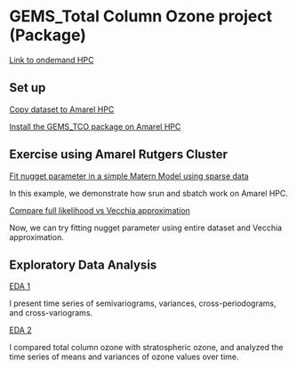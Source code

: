 # GEMS_Total Column Ozone project (Package)
[Link to ondemand HPC](http://ondemand.hpc.rutgers.edu )    

## Set up

[Copy dataset to Amarel HPC](copy_gemsdata_to_amarel)

[Install the GEMS_TCO package on Amarel HPC](install_mypackage_in_amarel)

## Exercise using Amarel Rutgers Cluster

[Fit nugget parameter in a simple Matern Model using sparse data](fit_nugget)

In this example, we demonstrate how srun and sbatch work on Amarel HPC. 

[Compare full likelihood vs Vecchia approximation ](Exercises/full_vs_vecchia) 

Now, we can try fitting nugget parameter using entire dataset and Vecchia approximation.



## Exploratory Data Analysis
[EDA 1](GEMS_TCO_EDA/timeseries_statistics.ipynb)

I present time series of semivariograms, variances, cross-periodograms, and cross-variograms.

[EDA 2](GEMS_TCO_EDA/TCO_VS_Staratoshere.ipynb)

I compared total column ozone with stratospheric ozone, and analyzed the time series of means and variances of ozone values over time.
